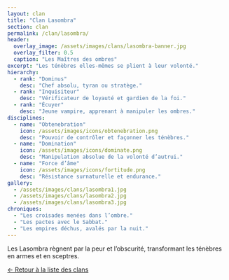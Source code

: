```yaml
---
layout: clan
title: "Clan Lasombra"
section: clan
permalink: /clan/lasombra/
header:
  overlay_image: /assets/images/clans/lasombra-banner.jpg
  overlay_filter: 0.5
  caption: "Les Maîtres des ombres"
excerpt: "Les ténèbres elles-mêmes se plient à leur volonté."
hierarchy:
  - rank: "Dominus"
    desc: "Chef absolu, tyran ou stratège."
  - rank: "Inquisiteur"
    desc: "Vérificateur de loyauté et gardien de la foi."
  - rank: "Écuyer"
    desc: "Jeune vampire, apprenant à manipuler les ombres."
disciplines:
  - name: "Obtenebration"
    icon: /assets/images/icons/obtenebration.png
    desc: "Pouvoir de contrôler et façonner les ténèbres."
  - name: "Domination"
    icon: /assets/images/icons/dominate.png
    desc: "Manipulation absolue de la volonté d’autrui."
  - name: "Force d’âme"
    icon: /assets/images/icons/fortitude.png
    desc: "Résistance surnaturelle et endurance."
gallery:
  - /assets/images/clans/lasombra1.jpg
  - /assets/images/clans/lasombra2.jpg
  - /assets/images/clans/lasombra3.jpg
chroniques:
  - "Les croisades menées dans l’ombre."
  - "Les pactes avec le Sabbat."
  - "Les empires déchus, avalés par la nuit."
---
```


Les Lasombra règnent par la peur et l’obscurité, transformant les ténèbres en armes et en sceptres.

[← Retour à la liste des clans](/clans/)
